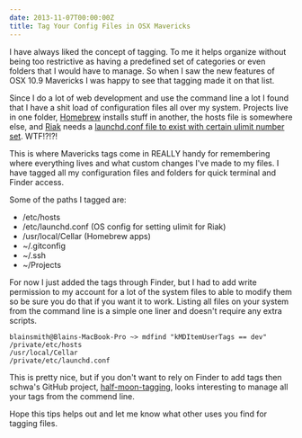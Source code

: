 ```yaml
---
date: 2013-11-07T00:00:00Z
title: Tag Your Config Files in OSX Mavericks
---
```


I have always liked the concept of tagging. To me it helps organize without being too restrictive as having a predefined set of categories or even folders that I would have to manage. So when I saw the new features of OSX 10.9 Mavericks I was happy to see that tagging made it on that list.

Since I do a lot of web development and use the command line a lot I found that I have a shit load of configuration files all over my system. Projects live in one folder, [Homebrew](http://brew.sh/) installs stuff in another, the hosts file is somewhere else, and [Riak](http://basho.com/riak/) needs a [launchd.conf file to exist with certain ulimit number set](http://docs.basho.com/riak/1.3.1/cookbooks/Open-Files-Limit/#Mac-OS-X). WTF!?!?!

This is where Mavericks tags come in REALLY handy for remembering where everything lives and what custom changes I've made to my files. I have tagged all my configuration files and folders for quick terminal and Finder access.

Some of the paths I tagged are:

- /etc/hosts
- /etc/launchd.conf (OS config for setting ulimit for Riak)
- /usr/local/Cellar (Homebrew apps)
- ~/.gitconfig
- ~/.ssh
- ~/Projects

For now I just added the tags through Finder, but I had to add write permission to my account for a lot of the system files to able to modify them so be sure you do that if you want it to work. Listing all files on your system from the command line is a simple one liner and doesn't require any extra scripts.

    blainsmith@Blains-MacBook-Pro ~> mdfind "kMDItemUserTags == dev"
    /private/etc/hosts
    /usr/local/Cellar
    /private/etc/launchd.conf

This is pretty nice, but if you don't want to rely on Finder to add tags then schwa's GitHub project, [half-moon-tagging](https://github.com/schwa/half-moon-tagging), looks interesting to manage all your tags from the commend line.

Hope this tips helps out and let me know what other uses you find for tagging files.
